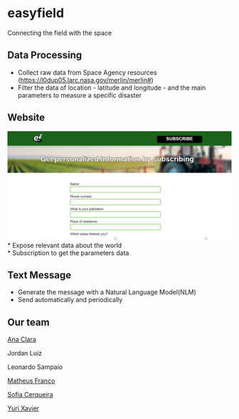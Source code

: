 # easyfield 
Connecting the field with the space
## Data Processing
* Collect raw data from Space Agency resources (https://l0dup05.larc.nasa.gov/merlin/merlin#)<br>
* Filter the data of location - latitude and longitude - and the main parameters to measure a specific disaster
## Website
<img src="https://github.com/anacsalves/easyfield/blob/main/img/oursite.png"  />
* Expose relevant data about the world<br>
* Subscription to get the parameters data <br>

## Text Message
* Generate the message with a Natural Language Model(NLM) <br>
* Send automatically and periodically

## Our team
<a href="https://www.linkedin.com/in/ana-clara-souza-alves-0a2a88210/">Ana Clara</a> 


Jordan Luiz


Leonardo Sampaio


<a href="https://www.linkedin.com/in/matheus-franco-7957b9243/">Matheus Franco</a> 


<a href="https://www.linkedin.com/in/sofia-cerqueira-35a2291ba/">Sofia Cerqueira</a> 


<a href="https://www.linkedin.com/in/yuri-xavier-25795b199/">Yuri Xavier</a> <br>




